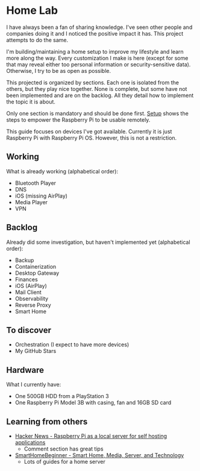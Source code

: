 # Home Lab

I have always been a fan of sharing knowledge. I've seen other people and companies doing it and I noticed the positive impact it has. This project attempts to do the same.

I'm building/maintaining a home setup to improve my lifestyle and learn more along the way. Every customization I make is here (except for some that may reveal either too personal information or security-sensitive data). Otherwise, I try to be as open as possible.

This projected is organized by sections. Each one is isolated from the others, but they play nice together. None is complete, but some have not been implemented and are on the backlog. All they detail how to implement the topic it is about.

Only one section is mandatory and should be done first. [Setup](setup) shows the steps to empower the Raspberry Pi to be usable remotely.

This guide focuses on devices I've got available. Currently it is just Raspberry Pi with Raspberry Pi OS. However, this is not a restriction.

## Working

What is already working (alphabetical order):

- Bluetooth Player
- DNS
- iOS (missing AirPlay)
- Media Player
- VPN

## Backlog

Already did some investigation, but haven't implemented yet (alphabetical order):

- Backup
- Containerization
- Desktop Gateway
- Finances
- iOS (AirPlay)
- Mail Client
- Observability
- Reverse Proxy
- Smart Home

## To discover

- Orchestration (I expect to have more devices)
- My GitHub Stars

## Hardware

What I currently have:

- One 500GB HDD from a PlayStation 3
- One Raspberry Pi Model 3B with casing, fan and 16GB SD card

## Learning from others

- [Hacker News - Raspberry Pi as a local server for self hosting applications](https://news.ycombinator.com/item?id=24474309)
  - Comment section has great tips
- [SmartHomeBeginner - Smart Home, Media, Server, and Technology](https://www.smarthomebeginner.com/)
  - Lots of guides for a home server
